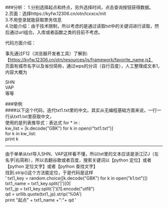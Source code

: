 ###分析：
1.分别选择起点和终点，另外选择时间，点击查询按钮获得数据。<br>
2.页面：选择https://kyfw.12306.cn/otn/lcxxcx/init<br>
3.不用登录就能获取票务信息<br>
4.功能介绍：由于技术限制，所以考虑的是通过读取txt中的关键词进行读取，然后通过url组合。入库或者函数之类的目前不考虑。<br>


代码方面介绍：<br>

事先通过F12（浏览器开发者工具）了解到:【https://kyfw.12306.cn/otn/resources/js/framework/favorite_name.js】<br>
页面有城市名字以及省份简称，通过wps的分词（自行百度），人工整理成文本1，内容大概为<br>

SHN<br>
VAP<br>
等等<br>


###举例<br>
####以下这个代码，迭代txt1.txt里的中文。其实从无编程基础方面来说，一行一行从txt1.txt里获取中文，<br>
使用的是列表推导式：表达式 for * in :<br>
kw_list = [k.decode("GBK") for k in open(r"txt1.txt")]<br>
for k in kw_list:<br>
    print k<br>
    
----------------------------------------------------
由于单单从txt导入SHN、VAP这样看不懂，所以txt里的文本应该是浙江|ZJ（左名字|右简称），所以去翻谷歌或者百度，搜索关键词以【python 定位】或者【python 定位文字】或者【python 查找文字】<br>
找到.strip()这个方法能定位，于是代码是这样<br>
’
txt1_key = random.choice([k.decode("GBK") for k in open("k1.txt")])<br>
txt1_name = txt1_key.split('|')[0]<br>
txt1_jp = txt1_key.split('|')[1].encode("utf8")<br>
qd = urllib.quote(txt1_jp).strip('%0A') <br>
print  "起点" + txt1_name +":"+ qd
’
